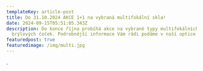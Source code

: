 ```yaml
---
templateKey: article-post
title: Do 31.10.2024 AKCE 1+1 na vybraná multifokální skla!
date: 2024-09-15T05:51:05.343Z
description: Do konce října probíhá akce na vybrané typy multifokálních
  brýlových čoček. Podrobnější informace Vám rádi podáme v naší optice.
featuredpost: true
featuredimage: /img/multi.jpg
---
```

.